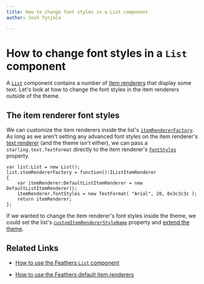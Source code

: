 ```yaml
---
title: How to change font styles in a List component  
author: Josh Tynjala

---
```

# How to change font styles in a `List` component

A [`List`](../list.html) component contains a number of [item renderers](../default-item-renderers.html) that display some text. Let's look at how to change the font styles in the item renderers outside of the theme.

## The item renderer font styles

We can customize the item renderers inside the list's [`itemRendererFactory`](../../api-reference/feathers/controls/List.html#itemRendererFactory). As long as we aren't setting any advanced font styles on the item renderer's [text renderer](../text-renderers.html) (and the theme isn't either), we can pass a `starling.text.TextFormat` directly to the item renderer's [`fontStyles`](../../api-reference/feathers/controls/Button.html#fontStyles) property.

``` code
var list:List = new List();
list.itemRendererFactory = function():IListItemRenderer
{
	var itemRenderer:DefaultListItemRenderer = new DefaultListItemRenderer();
	itemRenderer.fontStyles = new TextFormat( "Arial", 20, 0x3c3c3c );
	return itemRenderer;
};
```

If we wanted to change the item renderer's font styles inside the theme, we could set the list's [`customItemRendererStyleName`](../../api-reference/feathers/controls/List.html#customItemRendererStyleName) property and [extend the theme](../extending-themes.html).

## Related Links

-   [How to use the Feathers `List` component](../list.html)

-   [How to use the Feathers default item renderers](../default-item-renderers.html)